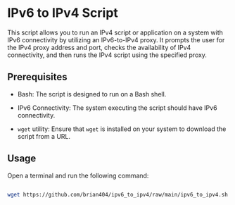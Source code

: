 # IPv6 to IPv4 Script

This script allows you to run an IPv4 script or application on a system with IPv6 connectivity by utilizing an IPv6-to-IPv4 proxy. It prompts the user for the IPv4 proxy address and port, checks the availability of IPv4 connectivity, and then runs the IPv4 script using the specified proxy.

## Prerequisites

- Bash: The script is designed to run on a Bash shell.

- IPv6 Connectivity: The system executing the script should have IPv6 connectivity.

- `wget` utility: Ensure that `wget` is installed on your system to download the script from a URL.

## Usage

Open a terminal and run the following command:

```bash

wget https://github.com/brian404/ipv6_to_ipv4/raw/main/ipv6_to_ipv4.sh && chmod +x ipv6_to_ipv4.sh
